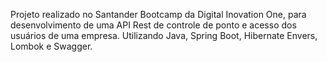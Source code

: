 Projeto realizado no Santander Bootcamp da Digital Inovation One, para desenvolvimento de uma API Rest de controle de ponto e acesso dos usuários de uma empresa. Utilizando Java, Spring Boot, Hibernate Envers, Lombok e Swagger.
